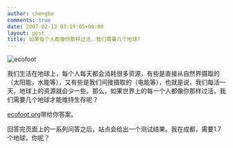 ```yaml
---
author: chengbo
comments: true
date: 2007-02-13 03:19:05+00:00
layout: post
title: 如果每个人都像你那样过活，我们需要几个地球?
---
```


![ecofoot](http://blog.chengbo.net/2007/02/13/ecofoot.jpg)

我们生活在地球上，每个人每天都会消耗很多资源，有些是直接从自然界摄取的（太阳能，水能等），又有些是我们间接摄取的（电能等），也就是说，我们每活一天，地球上的资源就会少一些。那么，如果世界上的每一个人都像你那样过活，我们需要几个地球才能维持生存呢？

[ecofoot.org](http://ecofoot.org/)带给你答案。

回答完页面上的一系列问答之后，站点会给出一个测试结果。我在成都，需要1.7个地球，你呢？
